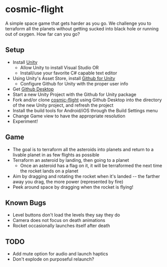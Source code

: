# cosmic-flight

A simple space game that gets harder as you go. We challenge you to terraform all the planets without getting sucked into black hole or running out of oxygen. How far can you go?

## Setup
 - Install [Unity](https://unity3d.com/get-unity/download)
   - Allow Unity to install Visual Studio OR
   - Install/use your favorite C# capable text editor
 - Using Unity's Asset Store, install [Github for Unity](https://unity.github.com/)
   - Configure Github for Unity with the proper user info
 - Get [Github Desktop](https://desktop.github.com/)
 - Start a new Unity Project with the Github for Unity package
 - Fork and/or clone [cosmic-flight](https://github.com/SybelBlue/cosmic-flight) using Github Desktop into the directory of the new Unity project, and refresh the project
 - Install the build tools for Android/iOS through the Build Settings menu
 - Change Game view to have the appropriate resolution 
 - Experiment!

## Game
 - The goal is to terraform all the asteroids into planets and return to a livable planet in as few flights as possible
 - Terraform an asteroid by landing, then going to a planet
   - Once an asteroid has a flag on it, it will be terraformed the next time the rocket lands on a planet
 - Aim by dragging and rotating the rocket when it's landed -- the farther away you drag, the more power (represented by fire)
 - Peek around space by dragging when the rocket is flying!

## Known Bugs
 - Level buttons don't load the levels they say they do
 - Camera does not focus on death animations
 - Rocket occasionally launches itself after death

## TODO
 - Add mute option for audio and launch haptics
 - Don't explode on purposeful relaunch?
